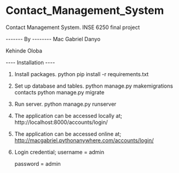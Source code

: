 # Contact_Management_System
Contact Management System. INSE 6250 final project

------- By -------- 
Mac Gabriel Danyo

Kehinde Oloba

---- Installation ----
1. Install packages.
    python pip install -r requirements.txt
2. Set up database and tables.
    python manage.py makemigrations contacts
    python manage.py migrate
3. Run server.
    python manage.py runserver
4. The application can be accessed locally at; 
    http://localhost:8000/accounts/login/
5. The application can be accessed online at;
    http://macgabriel.pythonanywhere.com/accounts/login/
6. Login credential;
    username = admin
    
    password = admin